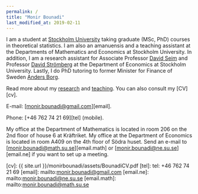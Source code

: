 ```yaml
---
permalink: /
title: "Monir Bounadi"
last_modified_at: 2019-02-11
---
```


I am a student at [Stockholm University](https://www.su.se/english/) taking graduate (MSc, PhD) courses in theoretical statistics. I am also an amanuensis and a teaching assistant at the Departments of Mathematics and Economics at Stockholm University. In addition, I am a research assistant for Associate Professor [David Seim](http://www.davidseim.com/) and Professor [David Strömberg](http://perseus.iies.su.se/~dstro/) at the Department of Economics at Stockholm University. Lastly, I do PhD tutoring to former Minister for Finance of Sweden [Anders Borg](https://en.wikipedia.org/wiki/Anders_Borg).

Read more about my [research](https://monirbounadi.github.io/monirbounadi/research/) and [teaching](https://monirbounadi.github.io/monirbounadi/teaching/). You can also consult my [CV][cv]. 

E-mail: [monir.bounadi@gmail.com][email]. 

Phone: [+46 762 74 21 69][tel] (mobile).

My office at the Department of Mathematics is located in room 206 on the 2nd floor of house 6 at Kräftriket. My office at the Department of Economics is located in room A409 on the 4th floor of Södra huset. Send an e-mail to [monir.bounadi@math.su.se][email.math] or [monir.bounadi@ne.su.se][email.ne] if you want to set up a meeting.

[cv]: {{ site.url }}/monirbounadi/assets/BounadiCV.pdf
[tel]: tel: +46 762 74 21 69
[email]: mailto:monir.bounadi@gmail.com
[email.ne]: mailto:monir.bounadi@ne.su.se
[email.math]: mailto:monir.bounadi@math.su.se
